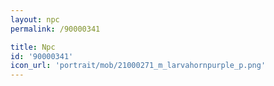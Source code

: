 ```yaml
---
layout: npc
permalink: /90000341

title: Npc
id: '90000341'
icon_url: 'portrait/mob/21000271_m_larvahornpurple_p.png'
---
```

